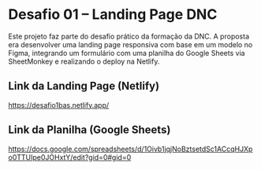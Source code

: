# Desafio 01 – Landing Page DNC

Este projeto faz parte do desafio prático da formação da DNC. A proposta era desenvolver uma landing page responsiva com base em um modelo no Figma, integrando um formulário com uma planilha do Google Sheets via SheetMonkey e realizando o deploy na Netlify.

## Link da Landing Page (Netlify)
https://desafio1bas.netlify.app/

## Link da Planilha (Google Sheets)
https://docs.google.com/spreadsheets/d/1Oivb1jqjNoBztsetdSc1ACcqHJXpo0TTUIpe0JOHxtY/edit?gid=0#gid=0
